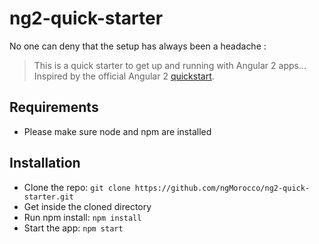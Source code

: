 # ng2-quick-starter


No one can deny that the setup has always been a headache :

> This is a quick starter to get up and running with Angular 2 apps... Inspired by the official Angular 2 [quickstart](https://angular.io/docs/ts/latest/quickstart.html).




## Requirements

- Please make sure node and npm are installed

## Installation

- Clone the repo: `git clone https://github.com/ngMorocco/ng2-quick-starter.git`
- Get inside the cloned directory
- Run npm install: `npm install`
- Start the app: `npm start`

